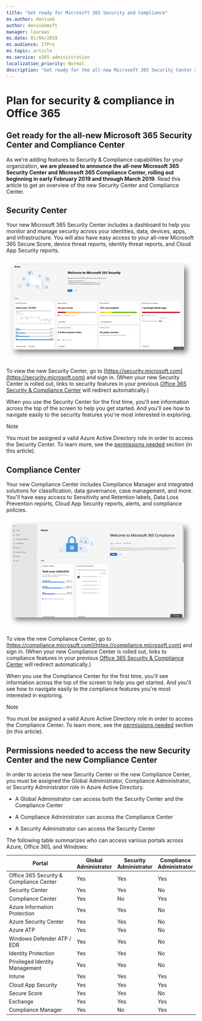 ```yaml
---
title: "Get ready for Microsoft 365 Security and Compliance"
ms.author: deniseb
author: denisebmsft
manager: laurawi
ms.date: 01/04/2019
ms.audience: ITPro
ms.topic: article
ms.service: o365-administration
localization_priority: Normal
description: "Get ready for the all-new Microsoft 365 Security Center and Compliance Center"
---
```


# Plan for security &amp; compliance in Office 365

## Get ready for the all-new Microsoft 365 Security Center and Compliance Center

As we're adding features to Security & Compliance capabilities for your organization, **we are pleased to announce the all-new Microsoft 365 Security Center and Microsoft 365 Compliance Center, rolling out beginning in early February 2019 and through March 2019**. Read this article to get an overview of the new Security Center and Compliance Center.

## Security Center

Your new Microsoft 365 Security Center includes a dashboard to help you monitor and manage security across your identities, data, devices, apps, and infrastructure. You will also have easy access to your all-new Microsoft 365 Secure Score, device threat reports, identity threat reports, and Cloud App Security reports. 

![New Microsoft 365 Security Center](media/m365-security-center.png)

To view the new Security Center, go to [https://security.microsoft.com](https://security.microsoft.com) and sign in. (When your new Security Center is rolled out, links to security features in your previous [Office 365 Security & Compliance Center](https://protection.office.com) will redirect automatically.) 

When you use the Security Center for the first time, you'll see information across the top of the screen to help you get started. And you'll see how to navigate easily to the security features you're most interested in exploring.

> [!NOTE]
> You must be assigned a valid Azure Active Directory role in order to access the Security Center. To learn more, see the [permissions needed](#permissions-needed-to-access-the-new-security-center-and-the-new-compliance-center) section (in this article).

## Compliance Center

Your new Compliance Center includes Compliance Manager and integrated solutions for classification, data governance, case management, and more. You'll have easy access to Sensitivity and Retention labels, Data Loss Prevention reports, Cloud App Security reports, alerts, and compliance policies.

![Microsoft 365 Compliance Center](media/m365-compliance-center.png)

To view the new Compliance Center, go to [https://compliance.microsoft.com](https://compliance.microsoft.com) and sign in. (When your new Compliance Center is rolled out, links to compliance features in your previous [Office 365 Security & Compliance Center](https://protection.office.com) will redirect automatically.) 

When you use the Compliance Center for the first time, you'll see information across the top of the screen to help you get started. And you'll see how to navigate easily to the compliance features you're most interested in exploring.

> [!NOTE]
> You must be assigned a valid Azure Active Directory role in order to access the Compliance Center. To learn more, see the [permissions needed](#permissions-needed-to-access-the-new-security-center-and-the-new-compliance-center) section (in this article).

## Permissions needed to access the new Security Center and the new Compliance Center

In order to access the new Security Center or the new Compliance Center, you must be assigned the Global Administrator, Compliance Administrator, or Security Administrator role in Azure Active Directory.

- A Global Administrator can access both the Security Center and the Compliance Center

- A Compliance Administrator can access the Compliance Center

- A Security Administrator can access the Security Center

The following table summarizes who can access various portals across Azure, Office 365, and Windows:

|Portal  |Global<br/>Administrator  |Security <br/>Administrator  |Compliance<br/>Administrator  |
|---------|---------|---------|---------|
|Office 365 Security & Compliance Center |Yes |Yes  |Yes |
|Security Center     |Yes  | Yes  | No        |
|Compliance Center     | Yes | No | Yes |
|Azure Information Protection     |Yes |Yes |No |
|Azure Security Center     |Yes |Yes |No |
|Azure ATP     |Yes |Yes |No |
|Windows Defender ATP / EDR     |Yes |Yes |No |
|Identity Protection     |Yes |Yes |No |
|Privileged Identity Management     |Yes |Yes |No |
|Intune     |Yes |Yes |Yes |
|Cloud App Security     |Yes |Yes |Yes |
|Secure Score     |Yes |Yes |No |
|Exchange     |Yes |Yes |Yes |
|Compliance Manager     |Yes | No |Yes  |


